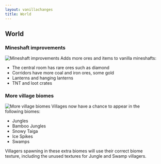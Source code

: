 ```yaml
---
layout: vanillachanges
title: World
---
```


## World

### Mineshaft improvements
![Mineshaft improvements](https://raw.githubusercontent.com/svenhjol/Charm-Assets/master/web/charm-features/nope.png)
Adds more ores and items to vanilla mineshafts:
* The central room has rare ores such as diamond
* Corridors have more coal and iron ores, some gold
* Lanterns and hanging lanterns
* TNT and loot crates

### More village biomes
![More village biomes](https://raw.githubusercontent.com/svenhjol/Charm-Assets/master/web/charm-features/nope.png)
Villages now have a chance to appear in the following biomes:
* Jungles
* Bamboo Jungles
* Snowy Taiga
* Ice Spikes
* Swamps

Villagers spawning in these extra biomes will use their correct biome texture, including the unused textures for Jungle and Swamp villagers.